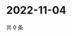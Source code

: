# 2022-11-04

共 0 条

<!-- BEGIN WEIBO -->
<!-- 最后更新时间 Fri Nov 04 2022 21:32:13 GMT+0800 (China Standard Time) -->

<!-- END WEIBO -->
